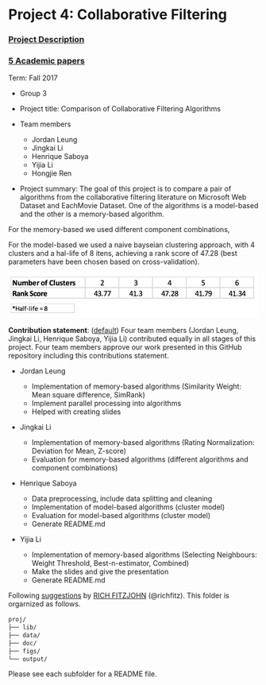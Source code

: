 # Project 4: Collaborative Filtering

### [Project Description](doc/project4_desc.md)
### [5 Academic papers](doc/Papers)
Term: Fall 2017

+ Group 3
+ Project title: Comparison of Collaborative Filtering Algorithms
+ Team members
	+ Jordan Leung
	+ Jingkai Li
	+ Henrique Saboya
	+ Yijia Li
	+ Hongjie Ren

+ Project summary: The goal of this project is to compare a pair of algorithms from the collaborative filtering literature on Microsoft Web Dataset and EachMovie Dataset. One of the algorithms is a model-based and the other is a memory-based algorithm.

For the memory-based we used different component combinations,

For the model-based we used a naive bayseian clustering approach, with 4 clusters and a hal-life of 8 itens, achieving a rank score of 47.28 (best parameters have been chosen based on cross-validation).

![image](figs/cluster-results.jpg)
	
**Contribution statement**: ([default](doc/a_note_on_contributions.md)) Four team members (Jordan Leung, Jingkai Li, Henrique Saboya, Yijia  Li) contributed equally in all stages of this project. Four team members approve our work presented in this GitHub repository including this contributions statement. 

+ Jordan Leung
        
	+ Implementation of memory-based algorithms (Similarity Weight: Mean square difference, SimRank)
	+ Implement parallel processing into algorithms
	+ Helped with creating slides
+ Jingkai Li          
                
	+ Implementation of memory-based algorithms (Rating Normalization: Deviation for Mean, Z-score) 
	+ Evaluation for memory-based algorithms (different algorithms and component combinations)
+ Henrique Saboya  
               
	+ Data preprocessing, include data splitting and cleaning  
	+ Implementation of model-based algorithms (cluster model) 
	+ Evaluation for model-based algorithms (cluster model)	
	+ Generate README.md
+ Yijia  Li
        
	+ Implementation of memory-based algorithms (Selecting Neighbours: Weight Threshold, Best-n-estimator, Combined)
	+ Make the slides and give the presentation
	+ Generate README.md

Following [suggestions](http://nicercode.github.io/blog/2013-04-05-projects/) by [RICH FITZJOHN](http://nicercode.github.io/about/#Team) (@richfitz). This folder is orgarnized as follows.

```
proj/
├── lib/
├── data/
├── doc/
├── figs/
└── output/
```

Please see each subfolder for a README file.
